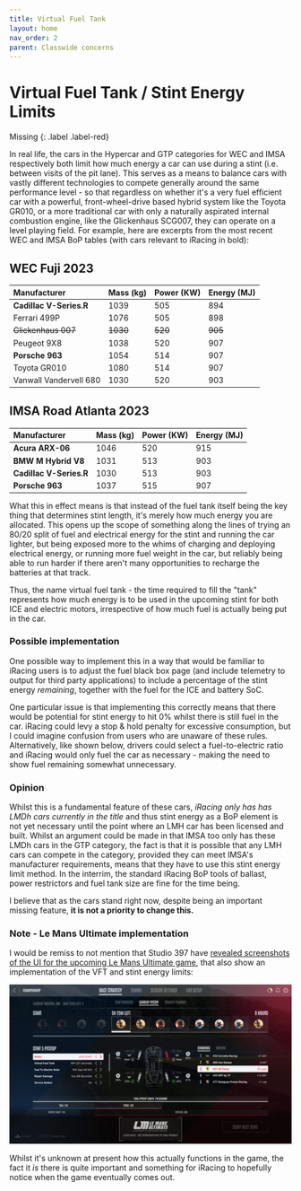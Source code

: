 ```yaml
---
title: Virtual Fuel Tank
layout: home
nav_order: 2
parent: Classwide concerns
---
```


# Virtual Fuel Tank / Stint Energy Limits

Missing
{: .label .label-red}

In real life, the cars in the Hypercar and GTP categories for WEC and IMSA respectively both limit how much energy a car can use during a stint (i.e. between visits of the pit lane). This serves as a means to balance cars with vastly different technologies to compete generally around the same performance level - so that regardless on whether it's a very fuel efficient car with a powerful, front-wheel-drive based hybrid system like the Toyota GR010, or a more traditional car with only a naturally aspirated internal combustion engine, like the Glickenhaus SCG007, they can operate on a level playing field. For example, here are excerpts from the most recent WEC and IMSA BoP tables (with cars relevant to iRacing in bold):

## WEC Fuji 2023

| Manufacturer            | Mass (kg) | Power (KW) | Energy (MJ) | 
|:------------------------|:----------|:-----------|:------------|
| **Cadillac V-Series.R** | 1039      | 505        | 894         |
| Ferrari 499P            | 1076      | 505        | 898         |
| ~~Glickenhaus 007~~     | ~~1030~~  | ~~520~~    | ~~905~~     |
| Peugeot 9X8             | 1038      | 520        | 907         |
| **Porsche 963**         | 1054      | 514        | 907         |
| Toyota GR010            | 1080      | 514        | 907         |
| Vanwall Vandervell 680  | 1030      | 520        | 903         |

## IMSA Road Atlanta 2023

| Manufacturer            | Mass (kg) | Power (KW) | Energy (MJ) | 
|:------------------------|:----------|:-----------|:------------|
| **Acura ARX-06**        | 1046      | 520        | 915         |
| **BMW M Hybrid V8**     | 1031      | 513        | 903         |
| **Cadillac V-Series.R** | 1030      | 513        | 903         |
| **Porsche 963**         | 1037      | 515        | 907         |

What this in effect means is that instead of the fuel tank itself being the key thing that determines stint length, it's merely how much energy you are allocated. This opens up the scope of something along the lines of trying an 80/20 split of fuel and electrical energy for the stint and running the car lighter, but being exposed more to the whims of charging and deploying electrical energy, or running more fuel weight in the car, but reliably being able to run harder if there aren't many opportunities to recharge the batteries at that track.

Thus, the name virtual fuel tank - the time required to fill the "tank" represents how much energy is to be used in the upcoming stint for both ICE and electric motors, irrespective of how much fuel is actually being put in the car.

### Possible implementation

One possible way to implement this in a way that would be familiar to iRacing users is to adjust the fuel black box page (and include telemetry to output for third party applications) to include a percentage of the stint energy *remaining*, together with the fuel for the ICE and battery SoC.

One particular issue is that implementing this correctly means that there would be potential for stint energy to hit 0% whilst there is still fuel in the car. iRacing could levy a stop & hold penalty for excessive consumption, but I could imagine confusion from users who are unaware of these rules. Alternatively, like shown below, drivers could select a fuel-to-electric ratio and iRacing would only fuel the car as necessary - making the need to show fuel remaining somewhat unnecessary.

### Opinion

Whilst this is a fundamental feature of these cars, *iRacing only has has LMDh cars currently in the title* and thus stint energy as a BoP element is not yet necessary until the point where an LMH car has been licensed and built. Whilst an argument could be made in that IMSA too only has these LMDh cars in the GTP category, the fact is that it is possible that any LMH cars can compete in the category, provided they can meet IMSA's manufacturer requirements, means that they have to use this stint energy limit method. In the interrim, the standard iRacing BoP tools of ballast, power restrictors and fuel tank size are fine for the time being. 

I believe that as the cars stand right now, despite being an important missing feature, **it is not a priority to change this.**

### Note - Le Mans Ultimate implementation

I would be remiss to not mention that Studio 397 have [revealed screenshots of the UI for the upcoming Le Mans Ultimate game](https://lemansultimate.com/le-mans-ultimate-ui-preview-and-update-from-head-of-studio-397/), that also show an implementation of the VFT and stint energy limits:

![](Race-Strategy-1024x576.jpg)

Whilst it's unknown at present how this actually functions in the game, the fact it *is* there is quite important and something for iRacing to hopefully notice when the game eventually comes out.